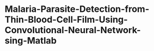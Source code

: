 # Malaria-Parasite-Detection-from-Thin-Blood-Cell-Film-Using-Convolutional-Neural-Network-sing-Matlab